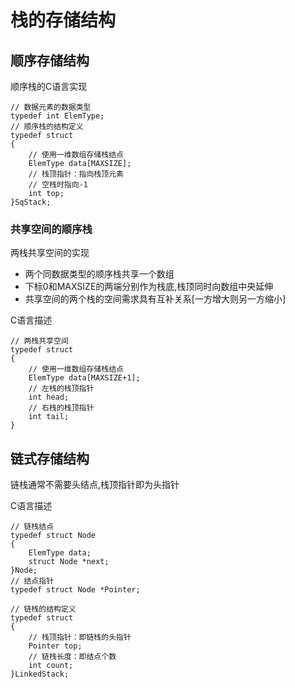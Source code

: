 # 栈的存储结构

## 顺序存储结构

顺序栈的C语言实现

```
// 数据元素的数据类型
typedef int ElemType;
// 顺序栈的结构定义
typedef struct
{
    // 使用一维数组存储栈结点
    ElemType data[MAXSIZE];
    // 栈顶指针：指向栈顶元素
    // 空栈时指向-1
    int top;
}SqStack;
```

### 共享空间的顺序栈

两栈共享空间的实现

* 两个同数据类型的顺序栈共享一个数组
* 下标0和MAXSIZE的两端分别作为栈底,栈顶同时向数组中央延伸
* 共享空间的两个栈的空间需求具有互补关系\[一方增大则另一方缩小\]

C语言描述

```
// 两栈共享空间
typedef struct
{
    // 使用一维数组存储栈结点
    ElemType data[MAXSIZE+1];
    // 左栈的栈顶指针
    int head;
    // 右栈的栈顶指针
    int tail;
}
```

## 链式存储结构

链栈通常不需要头结点,栈顶指针即为头指针

C语言描述

```
// 链栈结点
typedef struct Node
{
    ElemType data;
    struct Node *next;
}Node;
// 结点指针
typedef struct Node *Pointer;

// 链栈的结构定义
typedef struct
{
    // 栈顶指针：即链栈的头指针
    Pointer top;
    // 链栈长度：即结点个数
    int count;
}LinkedStack;
```



